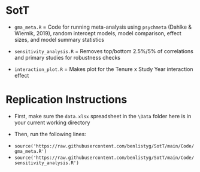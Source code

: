 # SotT

* `gma_meta.R` = Code for running meta-analysis using ```psychmeta``` (Dahlke & Wiernik, 2019), random intercept models, model comparison, effect sizes, and model summary statistics

* `sensitivity_analysis.R` = Removes top/bottom 2.5%/5% of correlations and primary studies for robustness checks

* `interaction_plot.R` = Makes plot for the Tenure x Study Year interaction effect

# Replication Instructions

* First, make sure the `data.xlsx` spreadsheet in the `\Data` folder here is in your current working directory

* Then, run the following lines:
+ ```source('https://raw.githubusercontent.com/benlistyg/SotT/main/Code/gma_meta.R')```
+ ```source('https://raw.githubusercontent.com/benlistyg/SotT/main/Code/sensitivity_analysis.R')```
